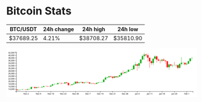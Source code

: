 # Bitcoin Stats

BTC/USDT|24h change|24h high|24h low|
|---|---|---|---|
|$37689.25|4.21%|$38708.27|$35810.90|

<img src="./chart.svg">
